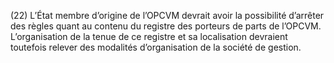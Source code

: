 (22) L’État membre d’origine de l’OPCVM devrait avoir la possibilité d’arrêter des règles quant au contenu du registre des porteurs de parts de l’OPCVM. L’organisation de la tenue de ce registre et sa localisation devraient toutefois relever des modalités d’organisation de la société de gestion.